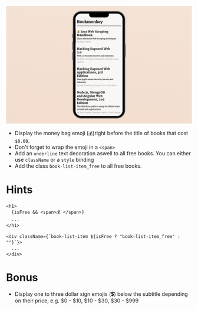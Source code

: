 ![](https://raw.githubusercontent.com/derzeiss/react-typescript-workshop/master/tasks/06-display-a-money-bag-emoji-next-to-free-books.png)

- Display the money bag emoji (`💰`)right before the title of books that cost `$0.00`.
- Don't forget to wrap the emoji in a `<span>`
- Add an `underline` text decoration aswell to all free books. You can either use `className` or a `style` binding
- Add the class `book-list-item_free` to all free books.

# Hints

```tsx
<h1>
  {isFree && <span>💰 </span>}
  ...
</h1>
```

```tsx
<div className={`book-list-item ${isFree ? "book-list-item_free" : ""}`}>
  ...
</div>
```

# Bonus

- Display one to three dollar sign emojis (💲) below the subtitle depending on their price, e.g. $0 - $10, $10 - $30, $30 - $999
